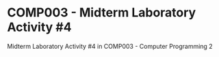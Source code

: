 # COMP003 - Midterm Laboratory Activity #4

Midterm Laboratory Activity #4 in COMP003 - Computer Programming 2
